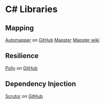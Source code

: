 # C# Libraries

## Mapping

[Automapper](https://automapper.org/) on [GitHub](https://github.com/AutoMapper/AutoMapper)
[Mapster](https://github.com/MapsterMapper/Mapster) [Mapster wiki](https://github.com/MapsterMapper/Mapster/wiki)

## Resilience

[Polly](http://www.thepollyproject.org/) on [GitHub](https://github.com/App-vNext/Polly)

## Dependency Injection

[Scrutor](https://kristian.hellang.com/introducing-scrutor/) on [GitHub](https://github.com/khellang/Scrutor)

